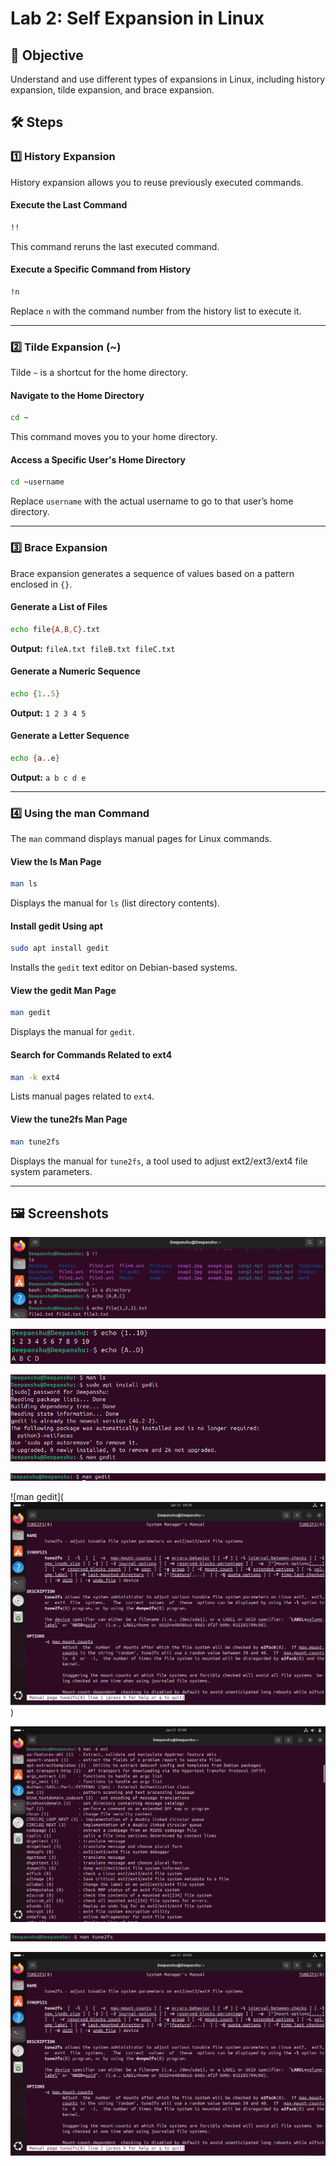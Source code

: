 # Lab 2: Self Expansion in Linux

## 📌 Objective  
Understand and use different types of expansions in Linux, including history expansion, tilde expansion, and brace expansion.

## 🛠️ Steps  

### 1️⃣ **History Expansion**  
History expansion allows you to reuse previously executed commands.  

#### **Execute the Last Command**  
```bash
!!
```
This command reruns the last executed command.  

#### **Execute a Specific Command from History**  
```bash
!n
```
Replace `n` with the command number from the history list to execute it.

---  
### 2️⃣ **Tilde Expansion (~)**  
Tilde `~` is a shortcut for the home directory.  

#### **Navigate to the Home Directory**  
```bash
cd ~
```
This command moves you to your home directory.  

#### **Access a Specific User's Home Directory**  
```bash
cd ~username
```
Replace `username` with the actual username to go to that user’s home directory.  

---  
### 3️⃣ **Brace Expansion**  
Brace expansion generates a sequence of values based on a pattern enclosed in `{}`.

#### **Generate a List of Files**  
```bash
echo file{A,B,C}.txt
```
**Output:** `fileA.txt fileB.txt fileC.txt`

#### **Generate a Numeric Sequence**  
```bash
echo {1..5}
```
**Output:** `1 2 3 4 5`

#### **Generate a Letter Sequence**  
```bash
echo {a..e}
```
**Output:** `a b c d e`

---  
### 4️⃣ **Using the man Command**  
The `man` command displays manual pages for Linux commands.

#### **View the ls Man Page**  
```bash
man ls
```
Displays the manual for `ls` (list directory contents).

#### **Install gedit Using apt**  
```bash
sudo apt install gedit
```
Installs the `gedit` text editor on Debian-based systems.

#### **View the gedit Man Page**  
```bash
man gedit
```
Displays the manual for `gedit`.

#### **Search for Commands Related to ext4**  
```bash
man -k ext4
```
Lists manual pages related to `ext4`.

#### **View the tune2fs Man Page**  
```bash
man tune2fs
```
Displays the manual for `tune2fs`, a tool used to adjust ext2/ext3/ext4 file system parameters.

---  
## 🖼️ **Screenshots**  
![image alt](https://github.com/deepanshusingla076/G18-Linux-administration-/blob/3146fd73fd4aa023ced1524878dcd5fd3218cdc3/lab2-1.png)  

![image alt](https://github.com/deepanshusingla076/G18-Linux-administration-/blob/34a552139f0cf626495ba0a0b1a8255b060919ef/lab2-2.png)  

![image alt](https://github.com/deepanshusingla076/G18-Linux-administration-/blob/ed407bf6cb6ca9e5444a4cd7d823c249ee9f22ea/lab2-3.png) 

![man gedit](https://github.com/deepanshusingla076/G18-Linux-administration-/blob/7719d5512b9f937e1e55938a8ee157e018a99b28/lab2-4.png)  

![man gedit](![man tune2fs](https://github.com/deepanshusingla076/G18-Linux-administration-/blob/c9dc2fb631d7735aa537dd4b7f92ee9d962799d9/lab2-6.png))  

![man -k ext](https://github.com/deepanshusingla076/G18-Linux-administration-/blob/681c35285933673117157a071896446e5be07cdb/lab2-5.png)  

![man tune2fs](https://github.com/deepanshusingla076/G18-Linux-administration-/blob/c4aba6c80cc4df45cac03503f330bae1b16f603d/lab2-8.png)

![man tune2fs](https://github.com/deepanshusingla076/G18-Linux-administration-/blob/c9dc2fb631d7735aa537dd4b7f92ee9d962799d9/lab2-6.png)

